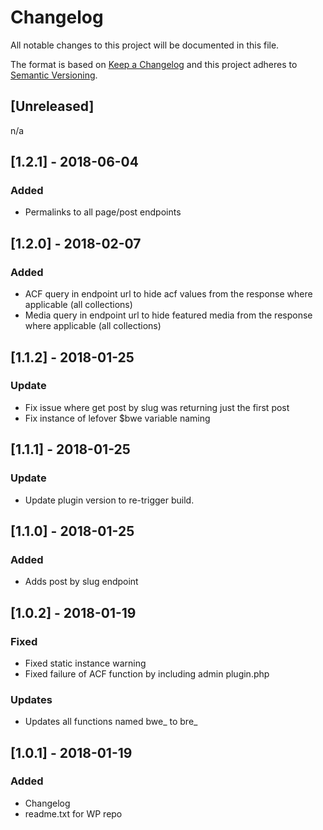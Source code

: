 # Changelog
All notable changes to this project will be documented in this file.

The format is based on [Keep a Changelog](http://keepachangelog.com/en/1.0.0/)
and this project adheres to [Semantic Versioning](http://semver.org/spec/v2.0.0.html).

## [Unreleased]
n/a

## [1.2.1] - 2018-06-04
### Added
- Permalinks to all page/post endpoints

## [1.2.0] - 2018-02-07
### Added
- ACF query in endpoint url to hide acf values from the response where applicable (all collections)
- Media query in endpoint url to hide featured media from the response where applicable (all collections)

## [1.1.2] - 2018-01-25
### Update
- Fix issue where get post by slug was returning just the first post
- Fix instance of lefover $bwe variable naming

## [1.1.1] - 2018-01-25
### Update
- Update plugin version to re-trigger build.

## [1.1.0] - 2018-01-25
### Added
- Adds post by slug endpoint

## [1.0.2] - 2018-01-19
### Fixed
- Fixed static instance warning
- Fixed failure of ACF function by including admin plugin.php

### Updates
- Updates all functions named bwe_ to bre_

## [1.0.1] - 2018-01-19
### Added
- Changelog
- readme.txt for WP repo
